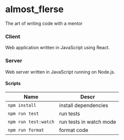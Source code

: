 # almost_flerse
The art of writing code with a mentor

### Client
Web application written in JavaScript using React.

### Server
Web server written in JavaScript running on Node.js.

#### Scripts
| Name                 | Descr                   |
| -------------------- | ----------------------- |
| `npm install`        | install dependencies    |
| `npm run test`       | run tests               |
| `npm run test:watch` | run tests in watch mode |
| `npm run format`     | format code             |

